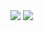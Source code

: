 <img src="https://img.shields.io/badge/React-#0088CC?style=flat&logo=React&logoColor=#61DAFB"/>
<img src="https://img.shields.io/badge/TypeScript-3178C6?style=flat&logo=TypeScript&logoColor=white"/>
